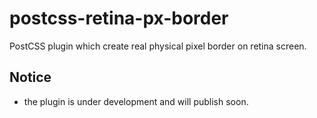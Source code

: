 # postcss-retina-px-border
PostCSS plugin which create real physical pixel border on retina screen.

## Notice
* the plugin is under development and will publish soon.
